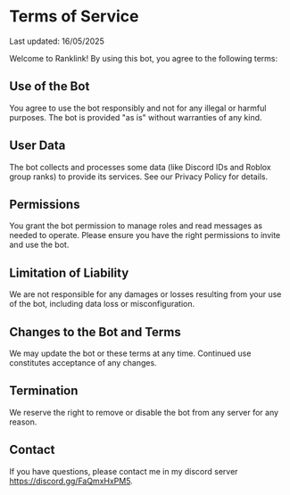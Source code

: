 # Terms of Service

Last updated: 16/05/2025

Welcome to Ranklink! By using this bot, you agree to the following terms:

## Use of the Bot
You agree to use the bot responsibly and not for any illegal or harmful purposes. The bot is provided "as is" without warranties of any kind.

## User Data
The bot collects and processes some data (like Discord IDs and Roblox group ranks) to provide its services. See our Privacy Policy for details.

## Permissions
You grant the bot permission to manage roles and read messages as needed to operate. Please ensure you have the right permissions to invite and use the bot.

## Limitation of Liability
We are not responsible for any damages or losses resulting from your use of the bot, including data loss or misconfiguration.

## Changes to the Bot and Terms
We may update the bot or these terms at any time. Continued use constitutes acceptance of any changes.

## Termination
We reserve the right to remove or disable the bot from any server for any reason.

## Contact
If you have questions, please contact me in my discord server https://discord.gg/FaQmxHxPM5.